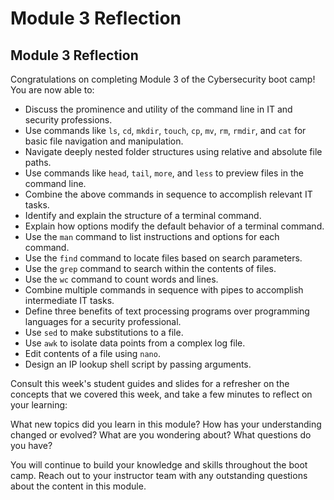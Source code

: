 # Module 3 Reflection

## Module 3 Reflection

Congratulations on completing Module 3 of the Cybersecurity boot camp! You are now able to:

- Discuss the prominence and utility of the command line in IT and security professions.
- Use commands like `ls`, `cd`, `mkdir`, `touch`, `cp`, `mv`, `rm`, `rmdir`, and `cat` for basic file navigation and manipulation.
- Navigate deeply nested folder structures using relative and absolute file paths.
- Use commands like `head`, `tail`, `more`, and `less` to preview files in the command line.
- Combine the above commands in sequence to accomplish relevant IT tasks.
- Identify and explain the structure of a terminal command.
- Explain how options modify the default behavior of a terminal command.
- Use the `man` command to list instructions and options for each command.
- Use the `find` command to locate files based on search parameters.
- Use the `grep` command to search within the contents of files.  
- Use the `wc` command to count words and lines.
- Combine multiple commands in sequence with pipes to accomplish intermediate IT tasks.  
- Define three benefits of text processing programs over programming languages for a security professional.
- Use `sed` to make substitutions to a file.
- Use `awk` to isolate data points from a complex log file.
- Edit contents of a file using `nano`.
- Design an IP lookup shell script by passing arguments.

Consult this week's student guides and slides for a refresher on the concepts that we covered this week, and take a few minutes to reflect on your learning:

What new topics did you learn in this module? How has your understanding changed or evolved? What are you wondering about? What questions do you have?

You will continue to build your knowledge and skills throughout the boot camp. Reach out to your instructor team with any outstanding questions about the content in this module.
